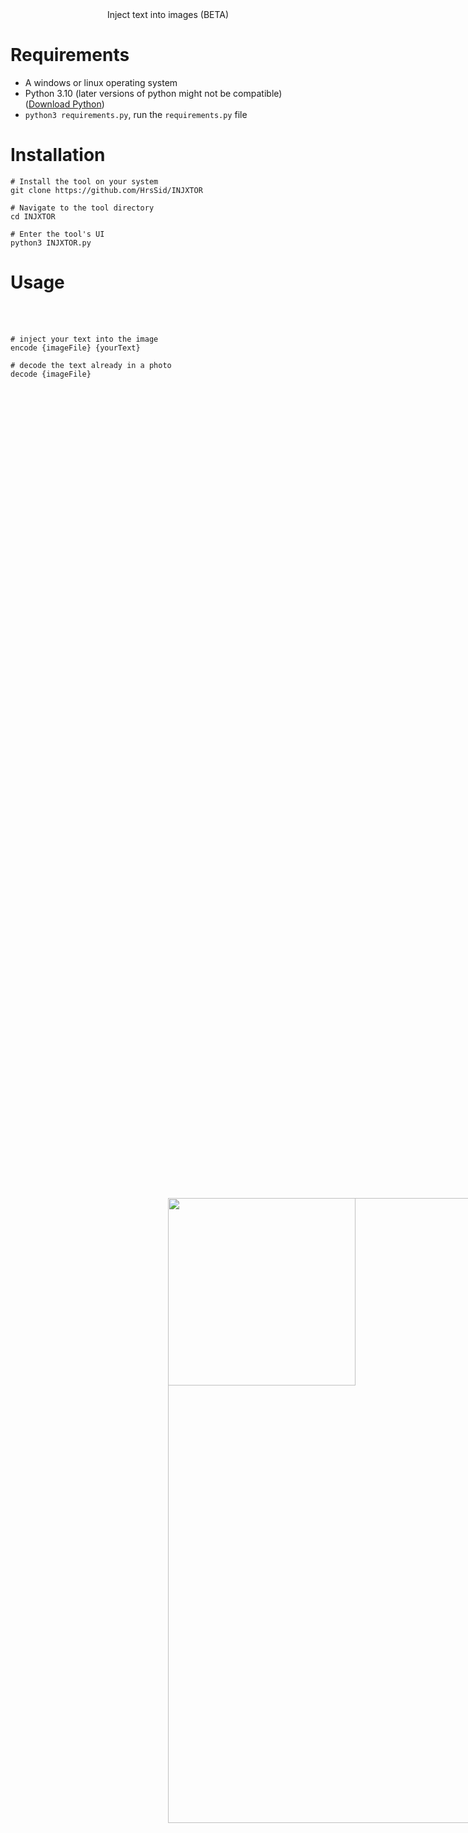 <p align=center>
  <br>
  <img style="position: absolute; top: 50%; left: 50%;" src="https://cdn.discordapp.com/attachments/1135313792696324197/1163481910287278110/OIG_3.jpg?ex=653fbbf7&is=652d46f7&hm=bc04350837c9d0975ab7ef7c3395f7ca304795ed0d03b64aaeabc94c96223189" width="300">
  <br>
  <span>Inject text into images (BETA)</span>
  <br>
</p>

# Requirements
- A windows or linux operating system
- Python 3.10 (later versions of python might not be compatible)([Download Python](https://www.python.org/downloads/))
- `python3 requirements.py`, run the `requirements.py` file

# Installation
```
# Install the tool on your system
git clone https://github.com/HrsSid/INJXTOR

# Navigate to the tool directory
cd INJXTOR

# Enter the tool's UI
python3 INJXTOR.py
```

# Usage
<p align=center>
  <br>
  <img style="position: absolute; top: 50%; left: 50%;" src="https://cdn.discordapp.com/attachments/1135313792696324197/1163519109884022826/Screenshot_2023-10-16_164911.png?ex=653fde9c&is=652d699c&hm=0b1bd74dd2f08e0341111fefb18729744f16682581636ac77ddbab0f315f16ee" width="1000">
  <br>
</p>

```
# inject your text into the image
encode {imageFile} {yourText}

# decode the text already in a photo
decode {imageFile}
```
